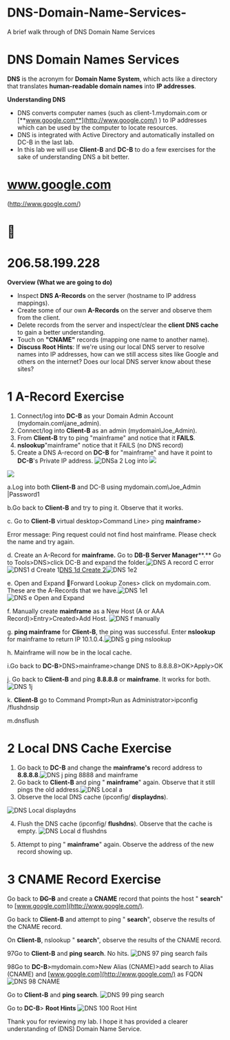 # DNS-Domain-Name-Services-
A brief walk through of DNS Domain Name Services
# **DNS Domain Names Services**




















**DNS** is the acronym for **Domain Name System**, which acts like a directory that translates **human-readable domain names** into **IP addresses**.

**Understanding DNS**

- DNS converts computer names (such as client-1.mydomain.com or [**www.google.com**](http://www.google.com/) ) to IP addresses which can be used by the computer to locate resources.
- DNS is integrated with Active Directory and automatically installed on DC-B in the last lab.
- In this lab we will use **Client-B** and **DC-B** to do a few exercises for the sake of understanding DNS a bit better.


# **www.google.com**
(http://www.google.com/)

#

# ****

# **206.58.199.228**

**Overview (What we are going to do)**

- Inspect **DNS A-Records** on the server (hostname to IP address mappings).
- Create some of our own **A-Records** on the server and observe them from the client.
- Delete records from the server and inspect/clear the **client DNS cache** to gain a better understanding.
- Touch on **"CNAME"** records (mapping one name to another name).
- **Discuss Root Hints**: If we're using our local DNS server to resolve names into IP addresses, how can we still access sites like Google and others on the internet? Does our local DNS server know about these sites?

<h1>1 A-Record Exercise</h1>

1. Connect/log into **DC-B** as your Domain Admin Account (mydomain.com\jane\_admin).
2. Connect/log into **Client-B** as an admin (mydomain\Joe\_Admin).
3. From **Client-B** try to ping "mainframe" and notice that it **FAILS**.
4. **nslookup**"mainframe" notice that it FAILS (no DNS record)
5. Create a DNS A-record on **DC-B** for "mainframe" and have it point to **DC-B**'s Private IP address.
![DNSa 2 Log into](https://github.com/TDCybersecurity/DNS-Domain-Name-Services-/assets/142702123/0651208e-989a-4327-be33-356c06107284)
![](RackMultipart20240523-1-1v9tlt_html_7cb153d3e035cca.png)

![](RackMultipart20240523-1-1v9tlt_html_3a1db3865af05a21.png)

a.Log into both **Client-B** and DC-B using mydomain.com\Joe\_Admin |Password1

b.Go back to **Client-B** and try to ping it. Observe that it works.

c. Go to **Client-B** virtual desktop\>Command Line\> ping **mainframe**\>

Error message: Ping request could not find host mainframe. Please check the name and try again.

d. Create an A-Record for **mainframe.** Go to **DB-B Server Manager****.** Go to Tools\>DNS\>click DC-B and expand the folder.![DNS A record C error](https://github.com/TDCybersecurity/DNS-Domain-Name-Services-/assets/142702123/4ebbb864-03a4-4b64-81e6-529013a2e96a)![DNS1 d Create 1](https://github.com/TDCybersecurity/DNS-Domain-Name-Services-/assets/142702123/26b05a70-c8fe-4bb5-b039-94e9599ebbcb)[DNS 1d Create 2](https://github.com/TDCybersecurity/DNS-Domain-Name-Services-/assets/142702123/b54f5454-2a20-4cad-a62d-99b9fd3ca836)![DNS 1e2](https://github.com/TDCybersecurity/DNS-Domain-Name-Services-/assets/142702123/2f0ae85a-52ea-45ae-af1c-b44cd76d9962)

e. Open and Expand Forward Lookup Zones\> click on mydomain.com. These are the A-Records that we have.![DNS 1e1](https://github.com/TDCybersecurity/DNS-Domain-Name-Services-/assets/142702123/9347bae3-be71-4490-a03f-467d4eebc649)![DNS e Open and Expand](https://github.com/TDCybersecurity/DNS-Domain-Name-Services-/assets/142702123/8f3f9fae-bbd1-4036-8054-310013698afa)

f. Manually create **mainframe** as a New Host (A or AAA Record)\>Entry\>Created\>Add Host. ![DNS f manually](https://github.com/TDCybersecurity/DNS-Domain-Name-Services-/assets/142702123/0cf2a75d-b4d6-48c5-a0b5-2d0adfb59485)

g. **ping mainframe** for **Client-B**, the ping was successful. Enter **nslookup** for mainframe to return IP 10.1.0.4.![DNS g ping nslookup](https://github.com/TDCybersecurity/DNS-Domain-Name-Services-/assets/142702123/949a695f-3d65-4a6b-bd4b-82c0c8e5ef32)

h. Mainframe will now be in the local cache.

i.Go back to **DC-B**\>DNS\>mainframe\>change DNS to 8.8.8.8\>OK\>Apply\>OK

j. Go back to **Client-B** and ping **8.8.8.8** or **mainframe**. It works for both.![DNS 1j](https://github.com/TDCybersecurity/DNS-Domain-Name-Services-/assets/142702123/b785cb1e-86bb-49d6-9f2c-d1007b3c43f1)

k. **Client-B** go to Command Prompt\>Run as Administrator\>ipconfig /flushdnsip

m.dnsflush

<h1>2 Local DNS Cache Exercise</h1>

1. Go back to **DC-B** and change the **mainframe's** record address to **8.8.8.8**.![DNS j ping 8888 and mainframe](https://github.com/TDCybersecurity/DNS-Domain-Name-Services-/assets/142702123/fa4b375c-b873-41a4-9e83-e104150b61f9)
2. Go back to **Client-B** and ping " **mainframe**" again. Observe that it still pings the old address.![DNS Local a](https://github.com/TDCybersecurity/DNS-Domain-Name-Services-/assets/142702123/9540efac-be06-46d6-abb9-2b8a9e34978a)
3. Observe the local DNS cache (ipconfig/ **displaydns**).
   
![DNS Local displaydns](https://github.com/TDCybersecurity/DNS-Domain-Name-Services-/assets/142702123/78015247-62ab-4dd1-8a03-dac8bf61885b)

4. Flush the DNS cache (ipconfig/ **flushdns**). Observe that the cache is empty.
![DNS Local d flushdns](https://github.com/TDCybersecurity/DNS-Domain-Name-Services-/assets/142702123/bc89ea92-ffaf-4453-87be-018cda880389)

5. Attempt to ping " **mainframe**" again. Observe the address of the new record showing up.

<h1>3 CNAME Record Exercise</h1>

Go back to ~~**DC-B**~~ and create a **CNAME** record that points the host " **search**" to [www.google.com](http://www.google.com/).

Go back to **Client-B** and attempt to ping " **search**", observe the results of the CNAME record.

On **Client-B**, nslookup " **search**", observe the results of the CNAME record.

97Go to **Client-B** and **ping search**. No hits.
![DNS 97 ping search fails](https://github.com/TDCybersecurity/DNS-Domain-Name-Services-/assets/142702123/f54aca17-aa39-4156-9efe-7fce7ee5510d)

98Go to **DC-B**\>mydomain.com\>New Alias (CNAME)\>add search to Alias (CNAME) and [www.google.com](http://www.google.com/) as FQDN
![DNS 98 CNAME](https://github.com/TDCybersecurity/DNS-Domain-Name-Services-/assets/142702123/a50bfd47-ede0-4d42-b39e-4f2cf1f0e232)

Go to **Client-B** and **ping search**.
![DNS 99 ping search](https://github.com/TDCybersecurity/DNS-Domain-Name-Services-/assets/142702123/2dcf4819-afc2-4a2e-9b50-e6fd278230a3)

Go to **DC-B**\> **Root Hints**
![DNS 100 Root Hint](https://github.com/TDCybersecurity/DNS-Domain-Name-Services-/assets/142702123/65e4ed55-39a3-4295-aa33-b27dc05ce107)

Thank you for reviewing my lab. I hope it has provided a clearer understanding of (DNS) Domain Name Service.
